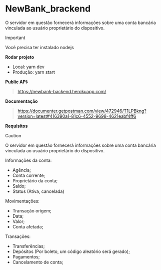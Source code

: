 # NewBank_brackend
O servidor em questão fornecerá informações sobre uma conta bancária vinculada ao usuário proprietário do dispositivo.

> [!IMPORTANT]
> Você precisa ter instalado nodejs

**Rodar projeto**
- Local: yarn dev
- Produção: yarn start


**Public API:** 
> https://newbank-backend.herokuapp.com/

**Documentação**
> https://documenter.getpostman.com/view/472946/T1LPBkng?version=latest#416390a1-81c6-4552-9698-4621eabf4ff6

**Requisitos**
> [!CAUTION]
> O servidor em questão fornecerá informações sobre uma conta bancária vinculada ao usuário proprietário do dispositivo.
> 
> Informações da conta:
> - Agência;
> - Conta corrente;
> - Proprietário da conta;
> - Saldo;
> - Status (Ativa, cancelada)
> 
> Movimentações:
> - Transação origem;
> - Data;
> - Valor;
> - Conta afetada;
> 
> Transações:
> - Transferências;
> - Depósitos (Por boleto, um código aleatório será gerado);
> - Pagamentos;
> - Cancelamento de conta;